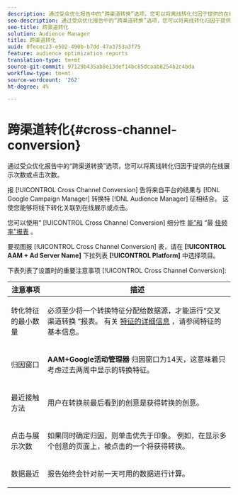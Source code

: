 ```yaml
---
description: 通过受众优化报告中的“跨渠道转换”选项，您可以将离线转化归因于提供的在线展示次数或点击次数。
seo-description: 通过受众优化报告中的“跨渠道转换”选项，您可以将离线转化归因于提供的在线展示次数或点击次数。
seo-title: 跨渠道转化
solution: Audience Manager
title: 跨渠道转化
uuid: 0fecec23-e502-490b-b7dd-47a3753a3f75
feature: audience optimization reports
translation-type: tm+mt
source-git-commit: 97129b435ab8e13def14bc85dcaab8254b2c4bda
workflow-type: tm+mt
source-wordcount: '262'
ht-degree: 4%

---
```



# 跨渠道转化{#cross-channel-conversion}

通过受众优化报告中的“跨渠道转换”选项，您可以将离线转化归因于提供的在线展示次数或点击次数。

报 [!UICONTROL Cross Channel Conversion] 告将来自平台的结果与 [!DNL Google Campaign Manager] 转换特 [!DNL Audience Manager] 征相结合。 这使您能够将线下转化关联到在线展示或点击。

您可以使用“ [!UICONTROL Cross Channel Conversion] 细分性 [能”和](../../../reporting/audience-optimization-reports/aor-advertisers/segment-performance.md) “最 [佳频率”报表](../../../reporting/audience-optimization-reports/aor-advertisers/optimal-frequency.md) 。

要视图报 [!UICONTROL Cross Channel Conversion] 表，请在 **[!UICONTROL AAM + Ad Server Name]** 下拉列表 **[!UICONTROL Platform]** 中选择项目。

下表列表了设置时的重要注意事项 [!UICONTROL Cross Channel Conversion]:

<table id="table_62590B4AB7624B619EC9AA8FF89722C9"> 
 <thead> 
  <tr> 
   <th class="entry"> 注意事项 </th> 
   <th class="entry"> 描述 </th> 
  </tr> 
 </thead>
 <tbody> 
  <tr> 
   <td colname="col01"> <p>转化特征的最小数量 </p> </td> 
   <td colname="col1"> <p>必须至少将一个转换特征分配给数据源，才能运行“交叉 <span class="wintitle"> 渠道转换</span> ”报表。 有关 <a href="../../../features/traits/create-onboarded-rule-based-traits.md"> 特征的详细信息</a> ，请参阅特征的基本信息。 </p> </td> 
  </tr>
  <tr> 
   <td> <p>归因窗口 </p> </td> 
   <td> <p> <b><span class="uicontrol"> AAM+Google活动管理器</span></b> 归因窗口为14天，这意味着只考虑过去两周中显示的转换特征。 </p> </td> 
  </tr> 
  <tr> 
   <td> <p>最近接触方法 </p> </td> 
   <td> <p>用户在转换前最后看到的创意是获得转换的创意。 </p> </td> 
  </tr> 
  <tr> 
   <td> <p>点击与展示次数 </p> </td> 
   <td> <p>如果同时确定归因，则单击优先于印象。 例如，在显示多个创意的页面上，被点击的一个将获得转换。 </p> </td> 
  </tr> 
  <tr> 
   <td> <p>数据最近 </p> </td> 
   <td> <p>报告始终会针对前一天可用的数据进行计算。 </p> </td> 
  </tr> 
 </tbody> 
</table>
